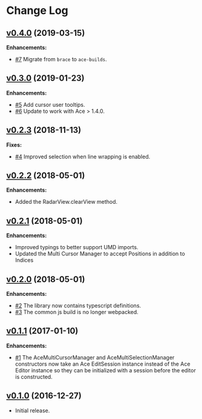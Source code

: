 # Change Log

## [v0.4.0](https://github.com/convergencelabs/ace-collab-ext/tree/0.4.0) (2019-03-15)

**Enhancements:**
- [\#7](https://github.com/convergencelabs/ace-collab-ext/issues/7) Migrate from `brace` to `ace-builds`.


## [v0.3.0](https://github.com/convergencelabs/ace-collab-ext/tree/0.3.0) (2019-01-23)

**Enhancements:**
- [\#5](https://github.com/convergencelabs/ace-collab-ext/issues/5) Add cursor user tooltips.
- [\#6](https://github.com/convergencelabs/ace-collab-ext/issues/6) Update to work with Ace > 1.4.0.


## [v0.2.3](https://github.com/convergencelabs/ace-collab-ext/tree/0.2.3) (2018-11-13)

**Fixes:**

- [\#4](https://github.com/convergencelabs/ace-collab-ext/pull/4) Improved selection when line wrapping is enabled.


## [v0.2.2](https://github.com/convergencelabs/ace-collab-ext/tree/0.2.2) (2018-05-01)

**Enhancements:**

- Added the RadarView.clearView method.


## [v0.2.1](https://github.com/convergencelabs/ace-collab-ext/tree/0.2.1) (2018-05-01)

**Enhancements:**

- Improved typings to better support UMD imports.
- Updated the Multi Cursor Manager to accept Positions in addition to Indices


## [v0.2.0](https://github.com/convergencelabs/ace-collab-ext/tree/0.2.0) (2018-05-01)

**Enhancements:**

- [\#2](https://github.com/convergencelabs/ace-collab-ext/issues/2) The library now contains typescript definitions.
- [\#3](https://github.com/convergencelabs/ace-collab-ext/issues/3) The common js build is no longer webpacked.


## [v0.1.1](https://github.com/convergencelabs/ace-collab-ext/tree/0.1.1) (2017-01-10)

**Enhancements:**

- [\#1](https://github.com/convergencelabs/ace-collab-ext/issues/1) The AceMultiCursorManager and AceMultiSelectionManager constructors now take an Ace EditSession instance instead of the Ace Editor instance so they can be initialized with a session before the editor is constructed.


## [v0.1.0](https://github.com/convergencelabs/ace-collab-ext/tree/0.1.0) (2016-12-27)

- Initial release.



